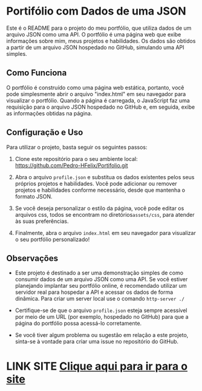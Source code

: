 # Portifólio com Dados de uma JSON

Este é o README para o projeto do meu portfólio, que utiliza dados de um arquivo JSON como uma API. O portfólio é uma página web que exibe informações sobre mim, meus projetos e habilidades. Os dados são obtidos a partir de um arquivo JSON hospedado no GitHub, simulando uma API simples.

## Como Funciona

O portfólio é construído como uma página web estática, portanto, você pode simplesmente abrir o arquivo "index.html" em seu navegador para visualizar o portfólio. Quando a página é carregada, o JavaScript faz uma requisição para o arquivo JSON hospedado no GitHub e, em seguida, exibe as informações obtidas na página.
## Configuração e Uso

Para utilizar o projeto, basta seguir os seguintes passos:

1. Clone este repositório para o seu ambiente local: https://github.com/Pedro-HFelix/Portifolio.git
   
2. Abra o arquivo `profile.json` e substitua os dados existentes pelos seus próprios projetos e habilidades. Você pode adicionar ou remover projetos e habilidades conforme necessário, desde que mantenha o formato JSON.

3. Se você deseja personalizar o estilo da página, você pode editar os arquivos css, todos se encontram no diretórios`assets/css`, para atender às suas preferências.

4. Finalmente, abra o arquivo `index.html` em seu navegador para visualizar o seu portfólio personalizado!

## Observações

- Este projeto é destinado a ser uma demonstração simples de como consumir dados de um arquivo JSON como uma API. Se você estiver planejando implantar seu portfólio online, é recomendado utilizar um servidor real para hospedar a API e acessar os dados de forma dinâmica. Para criar um server local use o comando `http-server ./`

- Certifique-se de que o arquivo `profile.json` esteja sempre acessível por meio de um URL (por exemplo, hospedado no GitHub) para que a página do portfólio possa acessá-lo corretamente.

- Se você tiver algum problema ou sugestão em relação a este projeto, sinta-se à vontade para criar uma issue no repositório do GitHub.
# LINK SITE [Clique aqui para ir para o site](https://prismatic-semifreddo-4127a3.netlify.app/)



